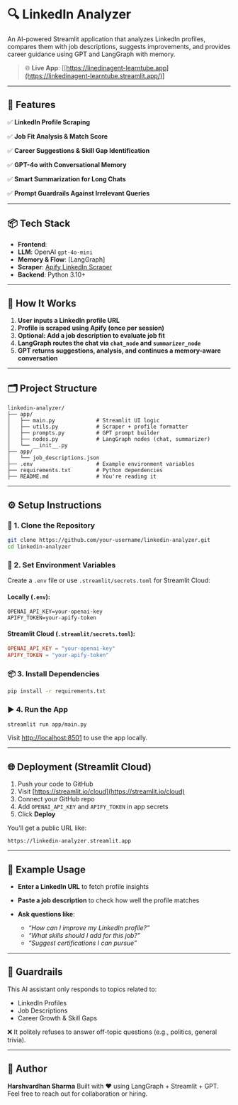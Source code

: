 
# 🔍 LinkedIn Analyzer

An AI-powered Streamlit application that analyzes LinkedIn profiles, compares them with job descriptions, suggests improvements, and provides career guidance using GPT and LangGraph with memory.

> 🌐 **Live App**: [[https://linedinagent-learntube.app](https://linkedinagent-learntube.streamlit.app/)]

---

## 🚀 Features

✅ **LinkedIn Profile Scraping**

✅ **Job Fit Analysis & Match Score**

✅ **Career Suggestions & Skill Gap Identification**

✅ **GPT-4o with Conversational Memory**

✅ **Smart Summarization for Long Chats**

✅ **Prompt Guardrails Against Irrelevant Queries**

---

## 📦 Tech Stack

* **Frontend**: 
* **LLM**: OpenAI `gpt-4o-mini`
* **Memory & Flow**: [LangGraph]
* **Scraper**: [Apify LinkedIn Scraper](https://apify.com/supreme_coder/linkedin-profile-scraper)
* **Backend**: Python 3.10+

---

## 🧠 How It Works

1. **User inputs a LinkedIn profile URL**
2. **Profile is scraped using Apify (once per session)**
3. **Optional: Add a job description to evaluate job fit**
4. **LangGraph routes the chat via `chat_node` and `summarizer_node`**
5. **GPT returns suggestions, analysis, and continues a memory-aware conversation**

---

## 🗂️ Project Structure

```
linkedin-analyzer/
├── app/
│   ├── main.py             # Streamlit UI logic
│   ├── utils.py            # Scraper + profile formatter
│   ├── prompts.py          # GPT prompt builder
│   ├── nodes.py            # LangGraph nodes (chat, summarizer)
│   └── __init__.py
├── app/
│   └── job_descriptions.json
├── .env                    # Example environment variables
├── requirements.txt        # Python dependencies
├── README.md               # You're reading it
```

---

## ⚙️ Setup Instructions

### 🔧 1. Clone the Repository

```bash
git clone https://github.com/your-username/linkedin-analyzer.git
cd linkedin-analyzer
```

### 🔐 2. Set Environment Variables

Create a `.env` file or use `.streamlit/secrets.toml` for Streamlit Cloud:

#### Locally (`.env`):

```env
OPENAI_API_KEY=your-openai-key
APIFY_TOKEN=your-apify-token
```

#### Streamlit Cloud (`.streamlit/secrets.toml`):

```toml
OPENAI_API_KEY = "your-openai-key"
APIFY_TOKEN = "your-apify-token"
```

### 📦 3. Install Dependencies

```bash
pip install -r requirements.txt
```

### ▶️ 4. Run the App

```bash
streamlit run app/main.py
```

Visit [http://localhost:8501](http://localhost:8501) to use the app locally.

---

## 🌐 Deployment (Streamlit Cloud)

1. Push your code to GitHub
2. Visit [https://streamlit.io/cloud](https://streamlit.io/cloud)
3. Connect your GitHub repo
4. Add `OPENAI_API_KEY` and `APIFY_TOKEN` in app secrets
5. Click **Deploy**

You’ll get a public URL like:

```
https://linkedin-analyzer.streamlit.app
```

---

## 🧪 Example Usage

* **Enter a LinkedIn URL** to fetch profile insights
* **Paste a job description** to check how well the profile matches
* **Ask questions like**:

  * *“How can I improve my LinkedIn profile?”*
  * *“What skills should I add for this job?”*
  * *“Suggest certifications I can pursue”*

---

## 🚧 Guardrails

This AI assistant only responds to topics related to:

* LinkedIn Profiles
* Job Descriptions
* Career Growth & Skill Gaps

❌ It politely refuses to answer off-topic questions (e.g., politics, general trivia).

---

## 🙋 Author

**Harshvardhan Sharma**
Built with ❤️ using LangGraph + Streamlit + GPT.
Feel free to reach out for collaboration or hiring.

